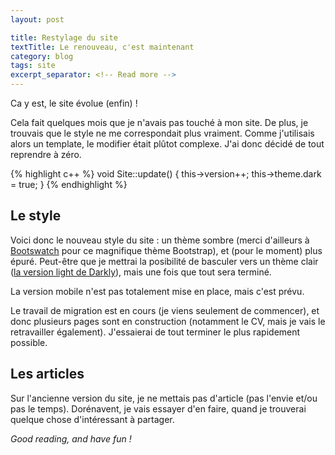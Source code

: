 ```yaml
---
layout: post

title: Restylage du site
textTitle: Le renouveau, c'est maintenant
category: blog
tags: site
excerpt_separator: <!-- Read more -->
---
```


Ca y est, le site évolue (enfin) !

Cela fait quelques mois que je n'avais pas touché à mon site. De plus, je trouvais
que le style ne me correspondait plus vraiment. Comme j'utilisais alors un template, le
modifier était plûtot complexe. J'ai donc décidé de tout reprendre à zéro.

<!-- Read more -->

{% highlight c++ %}
void Site::update() {
    this->version++;
    this->theme.dark = true;
}
{% endhighlight %}

## Le style

Voici donc le nouveau style du site : un thème sombre (merci d'ailleurs à
[Bootswatch](https://bootswatch.com/darkly/) pour ce magnifique thème Bootstrap),
et (pour le moment) plus épuré. Peut-être que je mettrai la posibilité de basculer
vers un thème clair ([la version light de Darkly](https://bootswatch.com/flatly/)), mais
une fois que tout sera terminé.

La version mobile n'est pas totalement mise en place, mais c'est prévu.

Le travail de migration est en cours (je viens seulement de commencer), et donc
plusieurs pages sont en construction (notamment le CV, mais je vais le retravailler
également). J'essaierai de tout terminer le plus rapidement possible.

## Les articles

Sur l'ancienne version du site, je ne mettais pas d'article (pas l'envie et/ou pas
le temps). Dorénavent, je vais essayer d'en faire, quand je trouverai quelque chose
d'intéressant à partager.

*Good reading, and have fun !*
